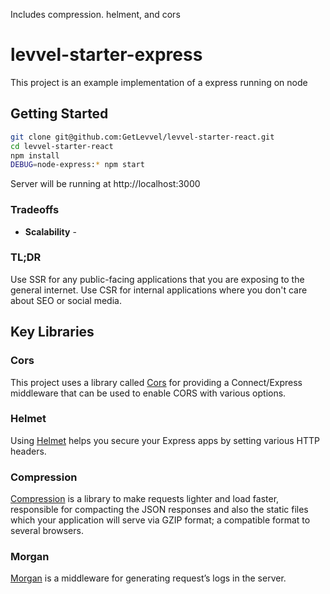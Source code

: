 Includes compression. helment, and cors

# levvel-starter-express

This project is an example implementation of a express running on node

## Getting Started

```bash
git clone git@github.com:GetLevvel/levvel-starter-react.git
cd levvel-starter-react
npm install
DEBUG=node-express:* npm start
```

Server will be running at http://localhost:3000

### Tradeoffs

- **Scalability** - 

### TL;DR

Use SSR for any public-facing applications that you are exposing to the general internet. Use CSR for internal applications where you don't care about SEO or social media.

## Key Libraries

### Cors

This project uses a library called [Cors](https://github.com/expressjs/cors) for providing a Connect/Express middleware that can be used to enable CORS with various options.

### Helmet

Using [Helmet](https://github.com/helmetjs/helmet) helps you secure your Express apps by setting various HTTP headers.

### Compression

[Compression](https://github.com/expressjs/compression) is a library to make requests lighter and load faster, responsible for compacting the JSON responses and also the static files which your application will serve via GZIP format; a compatible format to several browsers.

### Morgan

[Morgan](https://github.com/expressjs/morgan) is a middleware for generating request’s logs in the server.